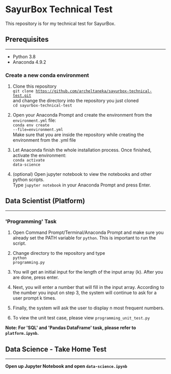 # SayurBox Technical Test
This repository is for my technical test for SayurBox.

## Prerequisites
---
- Python 3.8
- Anaconda 4.9.2

### Create a new conda environment
1. Clone this repository<br>
<code>git clone https://github.com/archeltaneka/sayurbox-technical-test.git</code><br>
and change the directory into the repository you just cloned<br>
<code>cd sayurbox-technical-test</code>

2. Open your Anaconda Prompt and create the environment from the `environment.yml` file:<br>
<code>conda env create --file=environment.yml</code><br>
Make sure that you are inside the repository while creating the environment from the .yml file

3. Let Anaconda finish the whole installation process. Once finished, activate the environment:<br>
<code>conda activate data-science</code>

4. (optional) Open jupyter notebook to view the notebooks and other python scripts.<br> Type <code>jupyter notebook</code> in your Anaconda Prompt and press Enter.


## Data Scientist (Platform)
---
### 'Programming' Task
1. Open Command Prompt/Terminal/Anaconda Prompt and make sure you already set the PATH variable for `python`. This is important to run the script.

2. Change directory to the repository and type<br>
<code>python programming.py</code>

3. You will get an initial input for the length of the input array (k). After you are done, press enter.

4. Next, you will enter a number that will fill in the input array. According to the number you input on step 3, the system will continue to ask for a user prompt k times.

5. Finally, the system will ask the user to display n most frequent numbers.

6. To view the unit test case, please view `programming_unit_test.py`

<b>Note: For 'SQL' and 'Pandas DataFrame' task, please refer to `platform.ipynb`.

## Data Science - Take Home Test
---
Open up Jupyter Notebook and open `data-science.ipynb`
